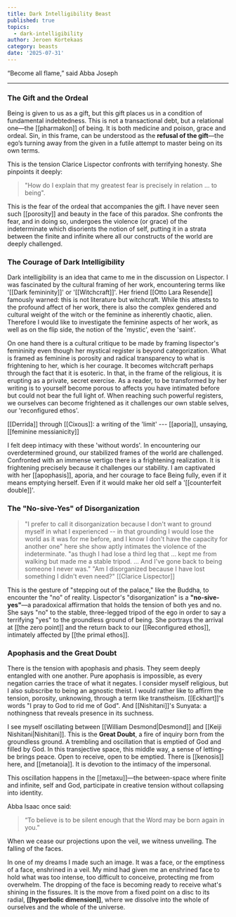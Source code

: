 ```yaml
---
title: Dark Intelligibility Beast
published: true
topics:
  - dark-intelligibility
author: Jeroen Kortekaas
category: beasts
date: '2025-07-31'
---
```

“Become all flame,” said Abba Joseph

---

### The Gift and the Ordeal

Being is given to us as a gift, but this gift places us in a condition of fundamental indebtedness. This is not a transactional debt, but a relational one—the [[pharmakon]] of being. It is both medicine and poison, grace and ordeal. Sin, in this frame, can be understood as the **refusal of the gift**—the ego’s turning away from the given in a futile attempt to master being on its own terms.

This is the tension Clarice Lispector confronts with terrifying honesty. She pinpoints it deeply: 

>"How do I explain that my greatest fear is precisely in relation ... to being". 

This is the fear of the ordeal that accompanies the gift. I have never seen such [[porosity]] and beauty in the face of this paradox. She confronts the fear, and in doing so, undergoes the violence (or grace) of the indeterminate which disorients the notion of self, putting it in a strata between the finite and infinite where all our constructs of the world are deeply challenged.

### The Courage of Dark Intelligibility

Dark intelligibility is an idea that came to me in the discussion on Lispector. I was fascinated by the cultural framing of her work, encountering terms like '[[Dark femininity]]' or '[[Witchcraft]]'. Her friend [[Otto Lara Resende]] famously warned: this is not literature but witchcraft. While this attests to the profound affect of her work, there is also the complex gendered and cultural weight of the witch or the feminine as inherently chaotic, alien. Therefore I would like to investigate the feminine aspects of her work, as well as on the flip side, the notion of the 'mystic', even the 'saint'. 

On one hand there is a cultural critique to be made by framing lispector's femininity even though her mystical register is beyond categorization. What is framed as feminine is porosity and radical transparency to what is frightening to her, which is her courage. It becomes witchcraft perhaps through the fact that it is esoteric. In that, in the frame of the religious, it is erupting as a private, secret exercise. As a reader, to be transformed by her writing is to yourself become porous to affects you have intimated before but could not bear the full light of. When reaching such powerful registers, we ourselves can become frightened as it challenges our own stable selves, our 'reconfigured ethos'.

[[Derrida]] through [[Cixous]]: a writing of the 'limit' --- [[aporia]], unsaying, [[feminine messianicity]]

I felt deep intimacy with these 'without words'. In encountering our overdetermined ground, our stabilized frames of the world are challenged. Confronted with an immense vertigo there is a frightening realization. It is frightening precisely because it challenges our stability. I am captivated with her [[apophasis]], aporia, and her courage to face Being fully, even if it means emptying herself. Even if it would make her old self a '[[counterfeit double]]'.

### The "No-sive-Yes" of Disorganization

>"I prefer to call it disorganization because I don't want to ground myself in what I experienced -- in that grounding I would lose the world as it was for me before, and I know I don't have the capacity for another one" here she show aptly intimates the violence of the indeterminate. "as thugh I had lose a third leg that ... kept me from walking but made me a stable tripod. ... And I've gone back to being someone I never was." "Am I disorganized because I have lost something I didn't even need?"  [[Clarice Lispector]]

This is the gesture of "stepping out of the palace," like the Buddha, to encounter the "no" of reality. Lispector's "disorganization" is a **"no-sive-yes"**—a paradoxical affirmation that holds the tension of both yes and no. She says "no" to the stable, three-legged tripod of the ego in order to say a terrifying "yes" to the groundless ground of being. She portrays the arrival at [[the zero point]] and the return back to our [[Reconfigured ethos]], intimately affected by [[the primal ethos]].

### Apophasis and the Great Doubt

There is the tension with apophasis and phasis. They seem deeply entangled with one another. Pure apophasis is impossible, as every negation carries the trace of what it negates. I consider myself religious, but I also subscribe to being an agnostic theist. I would rather like to affirm the tension, porosity, unknowing, through a term like transtheism. [[Eckhart]]'s words "I pray to God to rid me of God". And [[Nishitani]]'s Sunyata: a nothingness that reveals presence in its suchness. 

I see myself oscillating between [[William Desmond|Desmond]] and [[Keiji Nishitani|Nishitani]]. This is the **Great Doubt**, a fire of inquiry born from the groundless ground. A trembling and oscillation that is emptied of God and filled by God. In this transjective space, this middle way, a sense of letting-be brings peace. Open to receive, open to be emptied. There is [[kenosis]] here, and [[metanoia]]. It is devotion to the intimacy of the impersonal.

This oscillation happens in the [[metaxu]]—the between-space where finite and infinite, self and God, participate in creative tension without collapsing into identity.

Abba Isaac once said:

> “To believe is to be silent enough that the Word may be born again in you.”

When we cease our projections upon the veil, we witness unveiling. The falling of the faces.

In one of my dreams I made such an image. It was a face, or the emptiness of a face, enshrined in a veil. My mind had given me an enshrined face to hold what was too intense, too difficult to conceive, protecting me from overwhelm. The dropping of the face is becoming ready to receive what's shining in the fissures. It is the move from a fixed point on a disc to its radial, **[[hyperbolic dimension]]**, where we dissolve into the whole of ourselves and the whole of the universe.
